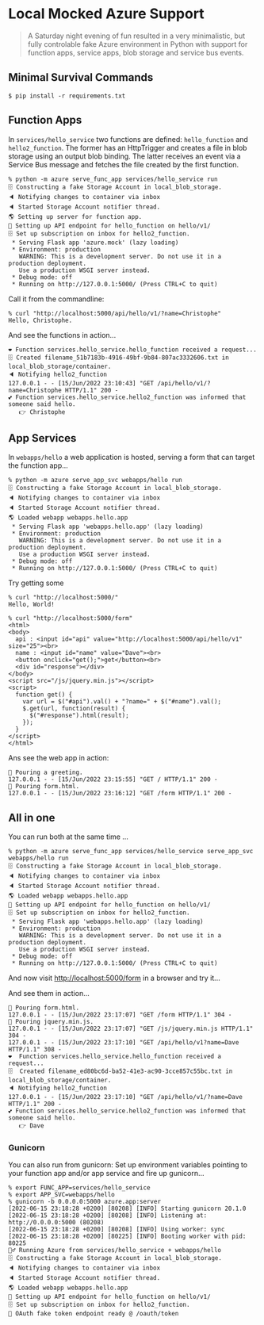 # Local Mocked Azure Support

> A Saturday night evening of fun resulted in a very minimalistic, but fully controlable fake Azure environment in Python with support for function apps, service apps, blob storage and service bus events.

## Minimal Survival Commands

```console
$ pip install -r requirements.txt
```

## Function Apps

In `services/hello_service` two functions are defined: `hello_function` and `hello2_function`. The former has an HttpTrigger and creates a file in blob storage using an output blob binding. The latter receives an event via a Service Bus message and fetches the file created by the first function.

```console
% python -m azure serve_func_app services/hello_service run
🗄 Constructing a fake Storage Account in local_blob_storage.
🔈 Notifying changes to container via inbox
🔈 Started Storage Account notifier thread.
🌎 Setting up server for function app.
📍 Setting up API endpoint for hello_function on hello/v1/
🗄 Set up subscription on inbox for hello2_function.
 * Serving Flask app 'azure.mock' (lazy loading)
 * Environment: production
   WARNING: This is a development server. Do not use it in a production deployment.
   Use a production WSGI server instead.
 * Debug mode: off
 * Running on http://127.0.0.1:5000/ (Press CTRL+C to quit)
```

Call it from the commandline:

```console
% curl "http://localhost:5000/api/hello/v1/?name=Christophe"
Hello, Christophe.
```

And see the functions in action...

```console
❤️ Function services.hello_service.hello_function received a request...
🗄 Created filename_51b7183b-4916-49bf-9b84-807ac3332606.txt in local_blob_storage/container.
🔈 Notifying hello2_function
127.0.0.1 - - [15/Jun/2022 23:10:43] "GET /api/hello/v1/?name=Christophe HTTP/1.1" 200 -
💕 Function services.hello_service.hello2_function was informed that someone said hello.
   👉 Christophe
```

## App Services

In `webapps/hello` a web application is hosted, serving a form that can target the function app...

```console
% python -m azure serve_app_svc webapps/hello run
🗄 Constructing a fake Storage Account in local_blob_storage.
🔈 Notifying changes to container via inbox
🔈 Started Storage Account notifier thread.
🌎 Loaded webapp webapps.hello.app
 * Serving Flask app 'webapps.hello.app' (lazy loading)
 * Environment: production
   WARNING: This is a development server. Do not use it in a production deployment.
   Use a production WSGI server instead.
 * Debug mode: off
 * Running on http://127.0.0.1:5000/ (Press CTRL+C to quit)
```

Try getting some 

```console
% curl "http://localhost:5000/"    
Hello, World!

% curl "http://localhost:5000/form"
<html>
<body>
  api : <input id="api" value="http://localhost:5000/api/hello/v1" size="25"><br>
  name : <input id="name" value="Dave"><br>
  <button onclick="get();">get</button><br>
  <div id="response"></div>
</body>
<script src="/js/jquery.min.js"></script>
<script>
  function get() {
    var url = $("#api").val() + "?name=" + $("#name").val();
    $.get(url, function(result) {
      $("#response").html(result);
    });
  }
</script>
</html>
```

Ans see the web app in action:

```console
🍺 Pouring a greeting.
127.0.0.1 - - [15/Jun/2022 23:15:55] "GET / HTTP/1.1" 200 -
🍺 Pouring form.html.
127.0.0.1 - - [15/Jun/2022 23:16:12] "GET /form HTTP/1.1" 200 -
```

## All in one

You can run both at the same time ...

```console
% python -m azure serve_func_app services/hello_service serve_app_svc webapps/hello run
🗄 Constructing a fake Storage Account in local_blob_storage.
🔈 Notifying changes to container via inbox
🔈 Started Storage Account notifier thread.
🌎 Loaded webapp webapps.hello.app
📍 Setting up API endpoint for hello_function on hello/v1/
🗄 Set up subscription on inbox for hello2_function.
 * Serving Flask app 'webapps.hello.app' (lazy loading)
 * Environment: production
   WARNING: This is a development server. Do not use it in a production deployment.
   Use a production WSGI server instead.
 * Debug mode: off
 * Running on http://127.0.0.1:5000/ (Press CTRL+C to quit)
```

And now visit [http://localhost:5000/form](http://localhost:5000/form) in a browser and try it...

And see them in action...

```console
🍺 Pouring form.html.
127.0.0.1 - - [15/Jun/2022 23:17:07] "GET /form HTTP/1.1" 304 -
🍺 Pouring jquery.min.js.
127.0.0.1 - - [15/Jun/2022 23:17:07] "GET /js/jquery.min.js HTTP/1.1" 304 -
127.0.0.1 - - [15/Jun/2022 23:17:10] "GET /api/hello/v1?name=Dave HTTP/1.1" 308 -
❤️  Function services.hello_service.hello_function received a request...
🗄  Created filename_ed80bc6d-ba52-41e3-ac90-3cce857c55bc.txt in local_blob_storage/container.
🔈 Notifying hello2_function
127.0.0.1 - - [15/Jun/2022 23:17:10] "GET /api/hello/v1/?name=Dave HTTP/1.1" 200 -
💕 Function services.hello_service.hello2_function was informed that someone said hello.
   👉 Dave
```

### Gunicorn

You can also run from gunicorn: Set up environment variables pointing to your function app and/or app service and fire up gunicorn...

```console
% export FUNC_APP=services/hello_service 
% export APP_SVC=webapps/hello           
% gunicorn -b 0.0.0.0:5000 azure.app:server
[2022-06-15 23:18:28 +0200] [80208] [INFO] Starting gunicorn 20.1.0
[2022-06-15 23:18:28 +0200] [80208] [INFO] Listening at: http://0.0.0.0:5000 (80208)
[2022-06-15 23:18:28 +0200] [80208] [INFO] Using worker: sync
[2022-06-15 23:18:28 +0200] [80225] [INFO] Booting worker with pid: 80225
🏃‍♂️ Running Azure from services/hello_service + webapps/hello
🗄 Constructing a fake Storage Account in local_blob_storage.
🔈 Notifying changes to container via inbox
🔈 Started Storage Account notifier thread.
🌎 Loaded webapp webapps.hello.app
📍 Setting up API endpoint for hello_function on hello/v1/
🗄 Set up subscription on inbox for hello2_function.
🔐 OAuth fake token endpoint ready @ /oauth/token
```
